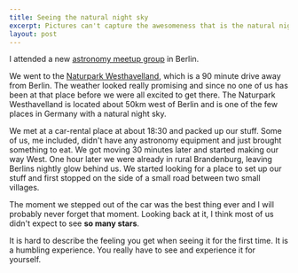 ```yaml
---
title: Seeing the natural night sky
excerpt: Pictures can't capture the awesomeness that is the natural night sky.
layout: post
---
```


I attended a new [astronomy meetup group](http://www.meetup.com/Berlin-Astronomy-Astrophotography-Meetup/) in Berlin.

We went to the [Naturpark Westhavelland](https://www.westhavelland-naturpark.de/erleben-lernen/naturerlebnis/himmelsbeobachtung-im-sternenpark/), which is a 90 minute drive away from Berlin. The weather looked really promising and since no one of us has been at that place before we were all excited to get there. The Naturpark Westhavelland is located about 50km west of Berlin and is one of the few places in Germany with a natural night sky.

We met at a car-rental place at about 18:30 and packed up our stuff. Some of us, me included, didn't have any astronomy equipment and just brought something to eat. We got moving 30 minutes later and started making our way West. One hour later we were already in rural Brandenburg, leaving Berlins nightly glow behind us. We started looking for a place to set up our stuff and first stopped on the side of a small road between two small villages.

The moment we stepped out of the car was the best thing ever and I will probably never forget that moment. Looking back at it, I think most of us didn't expect to see **so many stars**.

It is hard to describe the feeling you get when seeing it for the first time. It is a humbling experience. You really have to see and experience it for yourself.
